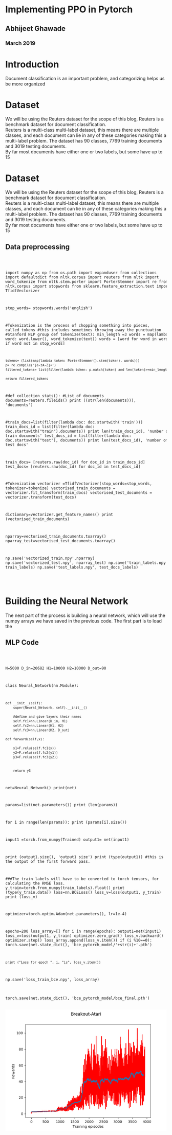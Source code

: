 <head>
  <meta http-equiv="Content-Type" content="text/html; charset=utf-8" />
  <meta http-equiv="Content-Style-Type" content="text/css" />
  <meta name="generator" content="pandoc" />
  <meta name="author" content="Abhijeet Ghawade" />
  <title>Implementing PPO in Pytorch</title>
  <style type="text/css">code{white-space: pre;}</style>
  <script src="https://cdn.mathjax.org/mathjax/latest/MathJax.js?config=TeX-AMS-MML_HTMLorMML" type="text/javascript"></script>
</head>
<body>
<div id="header">
<h1 class="title">Implementing PPO in Pytorch</h1>
<h2 class="author">Abhijeet Ghawade</h2>
<h3 class="date">March 2019</h3>
</div>
<h1 id="introduction">Introduction</h1>
<p> Document classification is an important problem, and categorizing helps us be more organized</p>
  
<h1 id="Dataset">Dataset</h1>
<p> We will be using the Reuters dataset for the scope of this blog, Reuters is a benchmark dataset for document classification. <br />
Reuters is a multi-class multi-label dataset, this means there are multiple classes, and each document can lie in any of these categories making this a multi-label problem. The dataset has 90 classes, 7769 training documents and 3019 testing documents.<br />  
  By far most documents have either one or two labels, but some have up to 15 <br/>
</p>

<h1 id="Tokenization and tf-idf">Dataset</h1>
<p> We will be using the Reuters dataset for the scope of this blog, Reuters is a benchmark dataset for document classification. <br />
Reuters is a multi-class multi-label dataset, this means there are multiple classes, and each document can lie in any of these categories making this a multi-label problem. The dataset has 90 classes, 7769 training documents and 3019 testing documents.<br />  
  By far most documents have either one or two labels, but some have up to 15 <br/>
</p>




<h2 id="code">Data preprocessing</h2>
<pre><code>

import numpy as np 
from os.path import expanduser
from collections import defaultdict
from nltk.corpus import reuters
from nltk import word_tokenize
from nltk.stem.porter import PorterStemmer
import re
from nltk.corpus import stopwords
from sklearn.feature_extraction.text import TfidfVectorizer
 
stop_words= stopwords.words('english')

#Tokenization is the process of chopping something into pieces, called tokens 
#this includes sometimes throwing away the punctuation   #Stanford NLP group 
def tokenize(text):
	min_length =3 
	words = map(lambda word: word.lower(), word_tokenize(text))
	words = [word for word in words if word not in stop_words]

	tokens= (list(map(lambda token: PorterStemmer().stem(token), words)))
	p= re.compile('[a-zA-Z]+')
	filtered_tokens= list(filter(lambda token: p.match(token) and len(token)>=min_length, tokens))

	return filtered_tokens


#def collection_stats(): 
#List of documents
documents=reuters.fileids()
print ((str(len(documents))), 'documents')

#train_docs=list(filter(lambda doc: doc.startwith('train')))
train_docs_id = list(filter(lambda doc: doc.startswith("train"),documents))
print len(train_docs_id), 'number of train documents'
test_docs_id = list(filter(lambda doc: doc.startswith("test"), documents))
print len(test_docs_id), 'number of test docs'

train_docs= [reuters.raw(doc_id) for doc_id in train_docs_id]
test_docs= [reuters.raw(doc_id) for doc_id in test_docs_id]

#Tokenization 
vectorizer =TfidfVectorizer(stop_words=stop_words, tokenizer=tokenize)
vectorised_train_documents = vectorizer.fit_transform(train_docs)
vectorised_test_documents = vectorizer.transform(test_docs)

dictionary=vectorizer.get_feature_names()
print (vectorised_train_documents)


nparray=vectorised_train_documents.toarray()
nparray_test=vectorised_test_documents.toarray()

np.save('vectorized_train.npy',nparray)
np.save('vectorized_test.npy', nparray_test)
np.save('train_labels.npy', train_labels)
np.save('test_labels.npy', test_docs_labels)

</code></pre>

<h1 id="Building the Neural Network">Building the Neural Network</h1>
<p>The next part of the process is building a neural network, which will use the numpy arrays we have saved in the previous code. The first part is to load the  <br/>
</p>

<h2 id="code">MLP Code</h2>
<pre><code>
  
N=5000
D_in=20682
H1=10000
H2=10000
D_out=90


class Neural_Network(nn.Module): 

	def __init__(self):
		super(Neural_Network, self).__init__()

		#define and give layers their names
		self.fc1=nn.Linear(D_in, H1)
		self.fc2=nn.Linear(H1, H2)
		self.fc3=nn.Linear(H2, D_out)

	def forward(self,x):

		y1=F.relu(self.fc1(x))
		y2=F.relu(self.fc2(y1))
		y3=F.relu(self.fc3(y2))


		return y3

net=Neural_Network()
print(net)

params=list(net.parameters())
print (len(params))

for i in range(len(params)):
	print (params[i].size())



input1 =torch.from_numpy(Trained)
output1= net(input1)

print (output1.size(), 'output1 size')
print (type(output1))
#this is the output of the first forward pass. 

###The train labels will have to be converted to torch tensors, for calculating the RMSE loss. 
y_train=torch.from_numpy(train_labels).float()
print (type(y_train.data))
loss=nn.BCELoss()
loss_v=loss(output1, y_train)
print (loss_v)

optimizer=torch.optim.Adam(net.parameters(), lr=1e-4)



epochs=200
loss_array=[]
for i in range(epochs):
	output1=net(input1)
	loss_v=loss(output1, y_train)
	optimizer.zero_grad()
	loss_v.backward()
	optimizer.step()
	loss_array.append(loss_v.item())
	if (i %10==0):
		torch.save(net.state_dict(), 'bce_pytorch_model/'+str(i)+'.pth')


	print ("Loss for epoch ", i, "is", loss_v.item())

np.save('loss_train_bce.npy', loss_array)

torch.save(net.state_dict(), 'bce_pytorch_model/bce_final.pth')
</code></pre>
        

<p><img src="https://github.com/abhijeetg12/PPO-PyTorch/blob/master/breakout.png?raw=true" alt="image" /><br />
</p>
</html>
